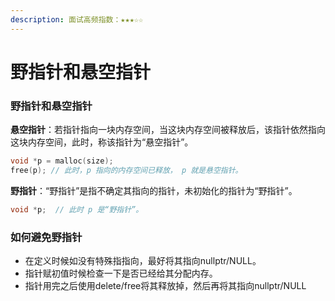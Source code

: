 ```yaml
---
description: 面试高频指数：★★★☆☆
---
```


# 野指针和悬空指针

### **野指针和悬空指针**

**悬空指针**：若指针指向一块内存空间，当这块内存空间被释放后，该指针依然指向这块内存空间，此时，称该指针为“悬空指针”。

```cpp
void *p = malloc(size);
free(p); // 此时，p 指向的内存空间已释放， p 就是悬空指针。
```

**野指针**：“野指针”是指不确定其指向的指针，未初始化的指针为“野指针”。

```cpp
void *p;  // 此时 p 是“野指针”。
```

### 如何避免野指针

* 在定义时候如没有特殊指指向，最好将其指向nullptr/NULL。
* 指针赋初值时候检查一下是否已经给其分配内存。
* 指针用完之后使用delete/free将其释放掉，然后再将其指向nullptr/NULL

